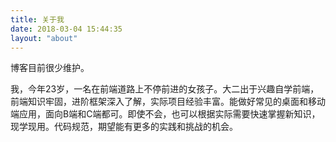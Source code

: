 ```yaml
---
title: 关于我
date: 2018-03-04 15:44:35
layout: "about"
---
```


博客目前很少维护。

我，今年23岁，一名在前端道路上不停前进的女孩子。大二出于兴趣自学前端，前端知识牢固，进阶框架深入了解，实际项目经验丰富。能做好常见的桌面和移动端应用，面向B端和C端都可。即使不会，也可以根据实际需要快速掌握新知识，现学现用。代码规范，期望能有更多的实践和挑战的机会。



